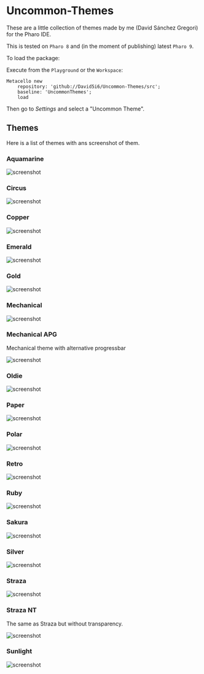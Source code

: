 # Uncommon-Themes

These are a little collection of themes made by me (David Sánchez Gregori) for the Pharo IDE.

This is tested on `Pharo 8` and (in the moment of publishing) latest `Pharo 9`.

To load the package:


Execute from the `Playground` or the `Workspace`:
```smalltalk
Metacello new 
	repository: 'github://David5i6/Uncommon-Themes/src';
	baseline: 'UncommonThemes';
	load 	
```

Then go to *Settings* and select a "Uncommon Theme".

## Themes

Here is a list of themes with ans screenshot of them.

### Aquamarine

![screenshot](./screenshots/Aquamarine.png)

### Circus

![screenshot](./screenshots/Circus.png)

### Copper

![screenshot](./screenshots/Copper.png)

### Emerald

![screenshot](./screenshots/Emerald.png)

### Gold

![screenshot](./screenshots/Gold.png)

### Mechanical

![screenshot](./screenshots/Mechanical.png)

### Mechanical APG

Mechanical theme with alternative progressbar

![screenshot](./screenshots/MechanicalAPG.png)

### Oldie

![screenshot](./screenshots/Oldie.png)

### Paper

![screenshot](./screenshots/Paper.png)

### Polar

![screenshot](./screenshots/Polar.png)

### Retro

![screenshot](./screenshots/Retro.png)

### Ruby

![screenshot](./screenshots/Ruby.png)

### Sakura

![screenshot](./screenshots/Sakura.png)

### Silver

![screenshot](./screenshots/Silver.png)

### Straza

![screenshot](./screenshots/Straza.png)


### Straza NT

The same as Straza but without transparency.

![screenshot](./screenshots/StrazaNT.png)

### Sunlight

![screenshot](./screenshots/Sunlight.png)
